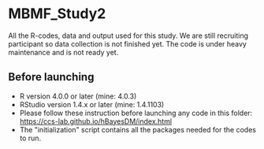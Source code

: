 # MBMF_Study2

All the R-codes, data and output used for this study. We are still recruiting participant so data collection is not finished yet. The code is under heavy maintenance and is not ready yet.

## Before launching

- R version 4.0.0 or later (mine: 4.0.3)
- RStudio version 1.4.x or later (mine: 1.4.1103)
- Please follow these instruction before launching any code in this folder: https://ccs-lab.github.io/hBayesDM/index.html
- The "initialization" script contains all the packages needed for the codes to run.
